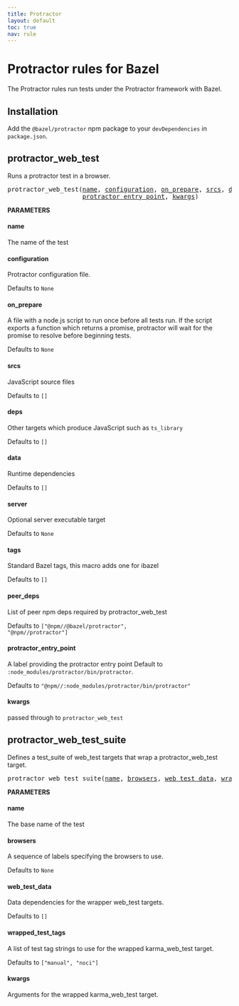 ```yaml
---
title: Protractor
layout: default
toc: true
nav: rule
---
```

<!-- *********************
  DO NOT EDIT THIS FILE
  It is a generated build output from Stardoc.
  Instead you must edit the .bzl file where the rules are declared,
  or possibly a markdown file next to the .bzl file
 ********************* -->
# Protractor rules for Bazel

The Protractor rules run tests under the Protractor framework with Bazel.


## Installation

Add the <code>@bazel/protractor</code> npm package to your <code>devDependencies</code> in <code>package.json</code>.



## protractor_web_test

Runs a protractor test in a browser.

<pre>
protractor_web_test(<a href="#protractor_web_test-name">name</a>, <a href="#protractor_web_test-configuration">configuration</a>, <a href="#protractor_web_test-on_prepare">on_prepare</a>, <a href="#protractor_web_test-srcs">srcs</a>, <a href="#protractor_web_test-deps">deps</a>, <a href="#protractor_web_test-data">data</a>, <a href="#protractor_web_test-server">server</a>, <a href="#protractor_web_test-tags">tags</a>, <a href="#protractor_web_test-peer_deps">peer_deps</a>,
                    <a href="#protractor_web_test-protractor_entry_point">protractor_entry_point</a>, <a href="#protractor_web_test-kwargs">kwargs</a>)
</pre>

**PARAMETERS**


<h4 id="protractor_web_test-name">name</h4>

The name of the test



<h4 id="protractor_web_test-configuration">configuration</h4>

Protractor configuration file.

Defaults to <code>None</code>

<h4 id="protractor_web_test-on_prepare">on_prepare</h4>

A file with a node.js script to run once before all tests run.
If the script exports a function which returns a promise, protractor
will wait for the promise to resolve before beginning tests.

Defaults to <code>None</code>

<h4 id="protractor_web_test-srcs">srcs</h4>

JavaScript source files

Defaults to <code>[]</code>

<h4 id="protractor_web_test-deps">deps</h4>

Other targets which produce JavaScript such as <code>ts_library</code>

Defaults to <code>[]</code>

<h4 id="protractor_web_test-data">data</h4>

Runtime dependencies

Defaults to <code>[]</code>

<h4 id="protractor_web_test-server">server</h4>

Optional server executable target

Defaults to <code>None</code>

<h4 id="protractor_web_test-tags">tags</h4>

Standard Bazel tags, this macro adds one for ibazel

Defaults to <code>[]</code>

<h4 id="protractor_web_test-peer_deps">peer_deps</h4>

List of peer npm deps required by protractor_web_test

Defaults to <code>["@npm//@bazel/protractor", "@npm//protractor"]</code>

<h4 id="protractor_web_test-protractor_entry_point">protractor_entry_point</h4>

A label providing the protractor entry point
Default to <code>:node_modules/protractor/bin/protractor</code>.

Defaults to <code>"@npm//:node_modules/protractor/bin/protractor"</code>

<h4 id="protractor_web_test-kwargs">kwargs</h4>

passed through to <code>protractor_web_test</code>





## protractor_web_test_suite

Defines a test_suite of web_test targets that wrap a protractor_web_test target.

<pre>
protractor_web_test_suite(<a href="#protractor_web_test_suite-name">name</a>, <a href="#protractor_web_test_suite-browsers">browsers</a>, <a href="#protractor_web_test_suite-web_test_data">web_test_data</a>, <a href="#protractor_web_test_suite-wrapped_test_tags">wrapped_test_tags</a>, <a href="#protractor_web_test_suite-kwargs">kwargs</a>)
</pre>

**PARAMETERS**


<h4 id="protractor_web_test_suite-name">name</h4>

The base name of the test



<h4 id="protractor_web_test_suite-browsers">browsers</h4>

A sequence of labels specifying the browsers to use.

Defaults to <code>None</code>

<h4 id="protractor_web_test_suite-web_test_data">web_test_data</h4>

Data dependencies for the wrapper web_test targets.

Defaults to <code>[]</code>

<h4 id="protractor_web_test_suite-wrapped_test_tags">wrapped_test_tags</h4>

A list of test tag strings to use for the wrapped
karma_web_test target.

Defaults to <code>["manual", "noci"]</code>

<h4 id="protractor_web_test_suite-kwargs">kwargs</h4>

Arguments for the wrapped karma_web_test target.




